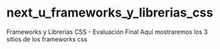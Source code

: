 # next_u_frameworks_y_librerias_css
Frameworks y Librerías CSS - Evaluación Final
Aquí mostraremos los 3 sitios de los frameworks css
